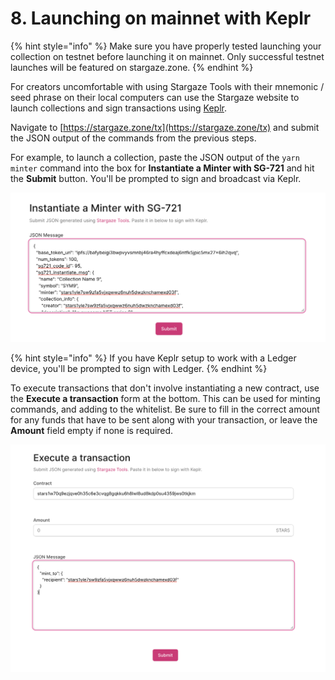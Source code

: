 # 8. Launching on mainnet with Keplr

{% hint style="info" %}
Make sure you have properly tested launching your collection on testnet before launching it on mainnet. Only successful testnet launches will be featured on stargaze.zone.
{% endhint %}

For creators uncomfortable with using Stargaze Tools with their mnemonic / seed phrase on their local computers can use the Stargaze website to launch collections and sign transactions using [Keplr](https://www.keplr.app).

Navigate to [https://stargaze.zone/tx](https://stargaze.zone/tx) and submit the JSON output of the commands from the previous steps.

For example, to launch a collection, paste the JSON output of the `yarn minter` command into the box for **Instantiate a Minter with SG-721** and hit the **Submit** button. You'll be prompted to sign and broadcast via Keplr.

![](<../../.gitbook/assets/Screen Shot 2022-03-10 at 7.27.47 PM.png>)

{% hint style="info" %}
If you have Keplr setup to work with a Ledger device, you'll be prompted to sign with Ledger.
{% endhint %}

To execute transactions that don't involve instantiating a new contract, use the **Execute a transaction** form at the bottom. This can be used for minting commands, and adding to the whitelist. Be sure to fill in the correct amount for any funds that have to be sent along with your transaction, or leave the **Amount** field empty if none is required.

![](<../../.gitbook/assets/Screen Shot 2022-03-10 at 7.29.31 PM.png>)
